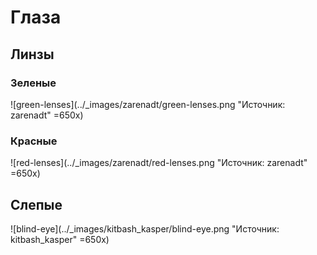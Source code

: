 # Глаза

## Линзы

### Зеленые

![green-lenses](../_images/zarenadt/green-lenses.png "Источник: zarenadt" =650x)

### Красные

![red-lenses](../_images/zarenadt/red-lenses.png "Источник: zarenadt" =650x)

## Слепые

![blind-eye](../_images/kitbash_kasper/blind-eye.png "Источник: kitbash_kasper" =650x)
